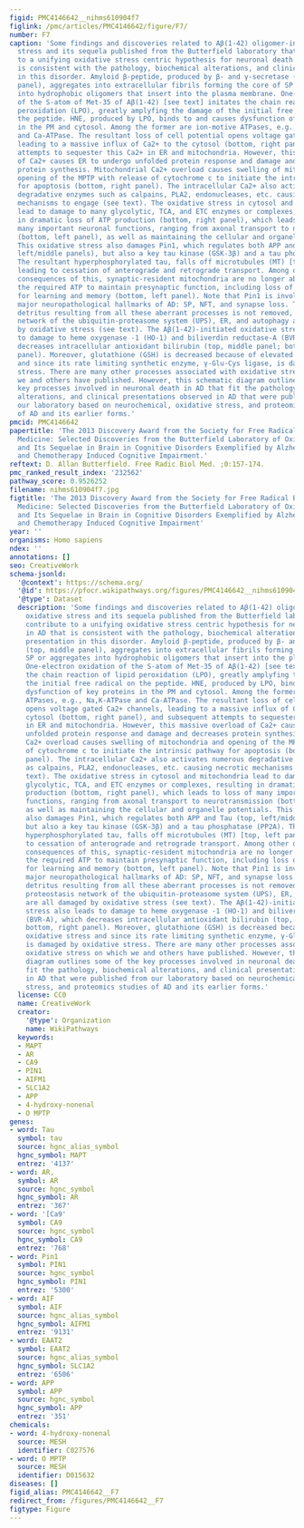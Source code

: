 ```yaml
---
figid: PMC4146642__nihms610904f7
figlink: /pmc/articles/PMC4146642/figure/F7/
number: F7
caption: 'Some findings and discoveries related to Aβ(1-42) oligomer-induced oxidative
  stress and its sequela published from the Butterfield laboratory that contribute
  to a unifying oxidative stress centric hypothesis for neuronal death in AD that
  is consistent with the pathology, biochemical alterations, and clinical presentation
  in this disorder. Amyloid β-peptide, produced by β- and γ-secretase (top, middle
  panel), aggregates into extracellular fibrils forming the core of SP or aggregates
  into hydrophobic oligomers that insert into the plasma membrane. One-electron oxidation
  of the S-atom of Met-35 of Aβ(1-42) [see text] initates the chain reaction of lipid
  peroxidation (LPO), greatly amplyfing the damage of the initial free radical on
  the peptide. HNE, produced by LPO, binds to and causes dysfunction of key proteins
  in the PM and cytosol. Among the former are ion-motive ATPases, e.g., Na,K-ATPase
  and Ca-ATPase. The resultant loss of cell potential opens voltage gated Ca2+ channels,
  leading to a massive influx of Ca2+ to the cytosol (bottom, right panel), and subsequent
  attempts to sequester this Ca2+ in ER and mitochondria. However, this massive overload
  of Ca2+ causes ER to undergo unfolded protein response and damage and decreases
  protein synthesis. Mitochondrial Ca2+ overload causes swelling of mitochondria and
  opening of the MPTP with release of cytochrome c to initiate the intrinsic pathway
  for apoptosis (bottom, right panel). The intracellular Ca2+ also activates numerous
  degradative enzymes such as calpains, PLA2, endonucleases, etc. causing necrotic
  mechanisms to engage (see text). The oxidative stress in cytosol and mitochondria
  lead to damage to many glycolytic, TCA, and ETC enzymes or complexes, resulting
  in dramatic loss of ATP production (bottom, right panel), which leads to loss of
  many important neuronal functions, ranging from axonal transport to neurotransmission
  (bottom, left panel), as well as maintaining the cellular and organelle potentials.
  This oxidative stress also damages Pin1, which regulates both APP and Tau (top,
  left/middle panels), but also a key tau kinase (GSK-3β) and a tau phosphatase (PP2A).
  The resultant hyperphosphorylated tau, falls off microtubules (MT) [top, left panel],
  leading to cessation of anterograde and retrograde transport. Among other determimental
  consequences of this, synaptic-resident mitochondria are no longer able to produce
  the required ATP to maintain presynaptic function, including loss of LTP, needed
  for learning and memory (bottom, left panel). Note that Pin1 is involved in three
  major neuropathological hallmarks of AD: SP, NFT, and synapse loss. The intracellular
  detritus resulting from all these aberrant processes is not removed, since the proteostasis
  network of the ubiquitin-proteasome system (UPS), ER, and autophagy are all damaged
  by oxidative stress (see text). The Aβ(1-42)-initiated oxidative stress also leads
  to damage to heme oxygenase -1 (HO-1) and biliverdin reductase-A (BVR-A), which
  decreases intracellular antioxidant bilirubin (top, middle panel; bottom, right
  panel). Moreover, glutathione (GSH) is decreased because of elevated oxidative stress
  and since its rate limiting synthetic enzyme, γ-Glu-Cys ligase, is damaged by oxidative
  stress. There are many other processes associated with oxidative stress on which
  we and others have published. However, this schematic diagram outlines some of the
  key processes involved in neuronal death in AD that fit the pathology, biochemical
  alterations, and clinical presentations observed in AD that were published from
  our laboratory based on neurochemical, oxidative stress, and proteomics studies
  of AD and its earlier forms.'
pmcid: PMC4146642
papertitle: 'The 2013 Discovery Award from the Society for Free Radical Biology and
  Medicine: Selected Discoveries from the Butterfield Laboratory of Oxidative Stress
  and Its Sequelae in Brain in Cognitive Disorders Exemplified by Alzheimer Disease
  and Chemotherapy Induced Cognitive Impairment.'
reftext: D. Allan Butterfield. Free Radic Biol Med. ;0:157-174.
pmc_ranked_result_index: '232562'
pathway_score: 0.9526252
filename: nihms610904f7.jpg
figtitle: 'The 2013 Discovery Award from the Society for Free Radical Biology and
  Medicine: Selected Discoveries from the Butterfield Laboratory of Oxidative Stress
  and Its Sequelae in Brain in Cognitive Disorders Exemplified by Alzheimer Disease
  and Chemotherapy Induced Cognitive Impairment'
year: ''
organisms: Homo sapiens
ndex: ''
annotations: []
seo: CreativeWork
schema-jsonld:
  '@context': https://schema.org/
  '@id': https://pfocr.wikipathways.org/figures/PMC4146642__nihms610904f7.html
  '@type': Dataset
  description: 'Some findings and discoveries related to Aβ(1-42) oligomer-induced
    oxidative stress and its sequela published from the Butterfield laboratory that
    contribute to a unifying oxidative stress centric hypothesis for neuronal death
    in AD that is consistent with the pathology, biochemical alterations, and clinical
    presentation in this disorder. Amyloid β-peptide, produced by β- and γ-secretase
    (top, middle panel), aggregates into extracellular fibrils forming the core of
    SP or aggregates into hydrophobic oligomers that insert into the plasma membrane.
    One-electron oxidation of the S-atom of Met-35 of Aβ(1-42) [see text] initates
    the chain reaction of lipid peroxidation (LPO), greatly amplyfing the damage of
    the initial free radical on the peptide. HNE, produced by LPO, binds to and causes
    dysfunction of key proteins in the PM and cytosol. Among the former are ion-motive
    ATPases, e.g., Na,K-ATPase and Ca-ATPase. The resultant loss of cell potential
    opens voltage gated Ca2+ channels, leading to a massive influx of Ca2+ to the
    cytosol (bottom, right panel), and subsequent attempts to sequester this Ca2+
    in ER and mitochondria. However, this massive overload of Ca2+ causes ER to undergo
    unfolded protein response and damage and decreases protein synthesis. Mitochondrial
    Ca2+ overload causes swelling of mitochondria and opening of the MPTP with release
    of cytochrome c to initiate the intrinsic pathway for apoptosis (bottom, right
    panel). The intracellular Ca2+ also activates numerous degradative enzymes such
    as calpains, PLA2, endonucleases, etc. causing necrotic mechanisms to engage (see
    text). The oxidative stress in cytosol and mitochondria lead to damage to many
    glycolytic, TCA, and ETC enzymes or complexes, resulting in dramatic loss of ATP
    production (bottom, right panel), which leads to loss of many important neuronal
    functions, ranging from axonal transport to neurotransmission (bottom, left panel),
    as well as maintaining the cellular and organelle potentials. This oxidative stress
    also damages Pin1, which regulates both APP and Tau (top, left/middle panels),
    but also a key tau kinase (GSK-3β) and a tau phosphatase (PP2A). The resultant
    hyperphosphorylated tau, falls off microtubules (MT) [top, left panel], leading
    to cessation of anterograde and retrograde transport. Among other determimental
    consequences of this, synaptic-resident mitochondria are no longer able to produce
    the required ATP to maintain presynaptic function, including loss of LTP, needed
    for learning and memory (bottom, left panel). Note that Pin1 is involved in three
    major neuropathological hallmarks of AD: SP, NFT, and synapse loss. The intracellular
    detritus resulting from all these aberrant processes is not removed, since the
    proteostasis network of the ubiquitin-proteasome system (UPS), ER, and autophagy
    are all damaged by oxidative stress (see text). The Aβ(1-42)-initiated oxidative
    stress also leads to damage to heme oxygenase -1 (HO-1) and biliverdin reductase-A
    (BVR-A), which decreases intracellular antioxidant bilirubin (top, middle panel;
    bottom, right panel). Moreover, glutathione (GSH) is decreased because of elevated
    oxidative stress and since its rate limiting synthetic enzyme, γ-Glu-Cys ligase,
    is damaged by oxidative stress. There are many other processes associated with
    oxidative stress on which we and others have published. However, this schematic
    diagram outlines some of the key processes involved in neuronal death in AD that
    fit the pathology, biochemical alterations, and clinical presentations observed
    in AD that were published from our laboratory based on neurochemical, oxidative
    stress, and proteomics studies of AD and its earlier forms.'
  license: CC0
  name: CreativeWork
  creator:
    '@type': Organization
    name: WikiPathways
  keywords:
  - MAPT
  - AR
  - CA9
  - PIN1
  - AIFM1
  - SLC1A2
  - APP
  - 4-hydroxy-nonenal
  - O MPTP
genes:
- word: Tau
  symbol: tau
  source: hgnc_alias_symbol
  hgnc_symbol: MAPT
  entrez: '4137'
- word: AR,
  symbol: AR
  source: hgnc_symbol
  hgnc_symbol: AR
  entrez: '367'
- word: '[Ca9'
  symbol: CA9
  source: hgnc_symbol
  hgnc_symbol: CA9
  entrez: '768'
- word: Pin1
  symbol: PIN1
  source: hgnc_symbol
  hgnc_symbol: PIN1
  entrez: '5300'
- word: AIF
  symbol: AIF
  source: hgnc_alias_symbol
  hgnc_symbol: AIFM1
  entrez: '9131'
- word: EAAT2
  symbol: EAAT2
  source: hgnc_alias_symbol
  hgnc_symbol: SLC1A2
  entrez: '6506'
- word: APP
  symbol: APP
  source: hgnc_symbol
  hgnc_symbol: APP
  entrez: '351'
chemicals:
- word: 4-hydroxy-nonenal
  source: MESH
  identifier: C027576
- word: O MPTP
  source: MESH
  identifier: D015632
diseases: []
figid_alias: PMC4146642__F7
redirect_from: /figures/PMC4146642__F7
figtype: Figure
---
```

